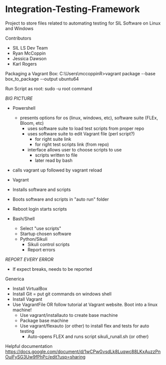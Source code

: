 # Integration-Testing-Framework
Project to store files related to automating testing for SIL Software on Linux and Windows

Contributors
* SIL LS Dev Team
* Ryan McCoppin
* Jessica Dawson
* Karl Rogers

Packaging a Vagrant Box: 
C:\Users\mccoppinR>vagrant package --base box_to_package
--output ubuntu64

Run Script as root: sudo -u root command

*BIG PICTURE*
* Powershell 
  * presents options for os (linux, windows, etc), software suite (FLEx, Bloom, etc)
    * uses software suite to load test scripts from proper repo
    * uses software suite to edit Vagrant file (perl script?)
      * for right suite link
      * for right test scripts link (from repo)
    * interface allows user to choose scripts to use
      * scripts written to file
      * later read by bash
 * calls vagrant up followed by vagrant reload

* Vagrant
 * Installs software and scripts
 * Boots software and scripts in "auto run" folder
 * Reboot login starts scripts

* Bash/Shell
  * Select "use scripts"
  * Startup chosen software
  * Python/Sikuli
    * Sikuli control scripts
    * Report errors

*REPORT EVERY ERROR*
* If expect breaks, needs to be reported

Generica
  * Install VirtualBox
  * Install Git  =  put git commands on windows shell
  * Install Vagrant
  * Use VagrantFile  OR follow tutorial at Vagrant website. Boot into a linux machine!
    * Use vagrant/installauto to create base machine
    * Package base machine
    * Use vagrant/flexauto (or other) to install flex and tests for auto testing
      * Auto-opens FLEX and runs script sikuli_runall.sh (or other)

Helpful documentation
https://docs.google.com/document/d/1wCPwGvsdLk8Luqwc88LKxAuzzPnOuiFySG3Uw9fPhPc/edit?usp=sharing
